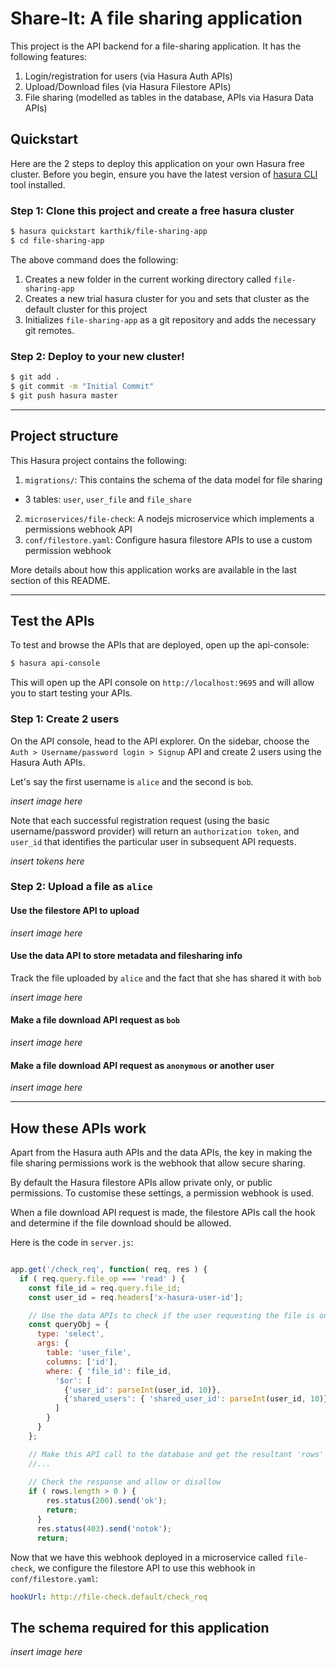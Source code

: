 # Share-It: A file sharing application

This project is the API backend for a file-sharing application. It has the following features:
1. Login/registration for users (via Hasura Auth APIs)
2. Upload/Download files (via Hasura Filestore APIs)
3. File sharing (modelled as tables in the database, APIs via Hasura Data APIs)


## Quickstart

Here are the 2 steps to deploy this application on your own Hasura free cluster.
Before you begin, ensure you have the latest version of [hasura CLI](https://docs.hasura.io/0.15/manual/install-hasura-cli.html) tool installed.

### Step 1: Clone this project and create a free hasura cluster

```sh
$ hasura quickstart karthik/file-sharing-app
$ cd file-sharing-app
```

The above command does the following:
1. Creates a new folder in the current working directory called `file-sharing-app`
2. Creates a new trial hasura cluster for you and sets that cluster as the default cluster for this project
3. Initializes `file-sharing-app` as a git repository and adds the necessary git remotes.

### Step 2: Deploy to your new cluster!

```bash
$ git add .
$ git commit -m "Initial Commit"
$ git push hasura master
```

-----------------

## Project structure

This Hasura project contains the following:

1. `migrations/`: This contains the schema of the data model for file sharing
  - 3 tables: `user`, `user_file` and `file_share`
2. `microservices/file-check`: A nodejs microservice which implements a permissions webhook API
3. `conf/filestore.yaml`: Configure hasura filestore APIs to use a custom permission webhook

More details about how this application works are available in the last section of this README.

-----------------

## Test the APIs

To test and browse the APIs that are deployed, open up the api-console:
```bash
$ hasura api-console
```

This will open up the API console on `http://localhost:9695` and will allow you to start testing your APIs.

### Step 1: Create 2 users

On the API console, head to the API explorer. On the sidebar, choose the `Auth > Username/password login > Signup` API and create 2 users using the Hasura Auth APIs.

Let's say the first username is `alice` and the second is `bob`.

_insert image here_


Note that each successful registration request (using the basic username/password provider) will return an `authorization token`, and `user_id` that identifies the particular user in subsequent API requests.

_insert tokens here_

### Step 2: Upload a file as `alice`

#### Use the filestore API to upload

_insert image here_

#### Use the data API to store metadata and filesharing info

Track the file uploaded by `alice` and the fact that she has shared it with `bob`

_insert image here_

#### Make a file download API request as `bob`

_insert image here_

#### Make a file download API request as `anonymous` or another user

_insert image here_

-----------------

## How these APIs work

Apart from the Hasura auth APIs and the data APIs, the key in making the file sharing permissions work is the webhook that allow secure sharing.

By default the Hasura filestore APIs allow private only, or public permissions. To customise these settings, a permission webhook is used.

When a file download API request is made, the filestore APIs call the hook and determine if the file download should be allowed.

Here is the code in `server.js`:

```javascript

app.get('/check_req', function( req, res ) {
  if ( req.query.file_op === 'read' ) {
    const file_id = req.query.file_id;
    const user_id = req.headers['x-hasura-user-id'];

    // Use the data APIs to check if the user requesting the file is one of the shared_users for this file
    const queryObj = {
      type: 'select',
      args: {
        table: 'user_file',
        columns: ['id'],
        where: { 'file_id': file_id,
          '$or': [
            {'user_id': parseInt(user_id, 10)},
            {'shared_users': { 'shared_user_id': parseInt(user_id, 10)}}
          ]
        }
      }
    };

    // Make this API call to the database and get the resultant 'rows'
    //...
    
    // Check the response and allow or disallow
    if ( rows.length > 0 ) {
        res.status(200).send('ok');
        return;
      }
      res.status(403).send('notok');
      return;
```

Now that we have this webhook deployed in a microservice called `file-check`, we configure the filestore API to use this webhook in `conf/filestore.yaml`:

```yaml
hookUrl: http://file-check.default/check_req
```

## The schema required for this application

_insert image here_

